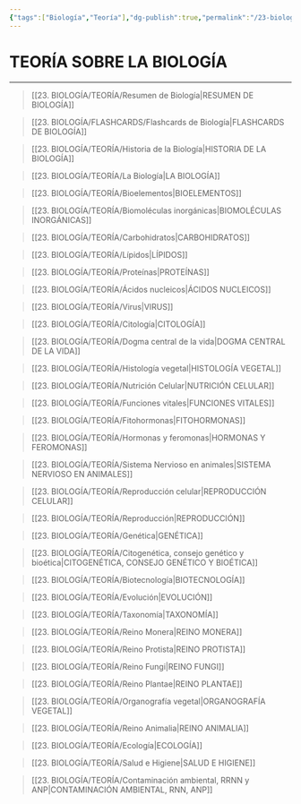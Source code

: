 ```yaml
---
{"tags":["Biología","Teoría"],"dg-publish":true,"permalink":"/23-biologia/teoria/teoria-sobre-la-biologia/","dgPassFrontmatter":true}
---
```


# TEORÍA SOBRE LA BIOLOGÍA
---

>[[23. BIOLOGÍA/TEORÍA/Resumen de Biología\|RESUMEN DE BIOLOGÍA]]

>[[23. BIOLOGÍA/FLASHCARDS/Flashcards de Biología\|FLASHCARDS DE BIOLOGÍA]]

>[[23. BIOLOGÍA/TEORÍA/Historia de la Biología\|HISTORIA DE LA BIOLOGÍA]]

>[[23. BIOLOGÍA/TEORÍA/La Biología\|LA BIOLOGÍA]]

 >[[23. BIOLOGÍA/TEORÍA/Bioelementos\|BIOELEMENTOS]]

>[[23. BIOLOGÍA/TEORÍA/Biomoléculas inorgánicas\|BIOMOLÉCULAS INORGÁNICAS]]

>[[23. BIOLOGÍA/TEORÍA/Carbohidratos\|CARBOHIDRATOS]]

>[[23. BIOLOGÍA/TEORÍA/Lípidos\|LÍPIDOS]]

>[[23. BIOLOGÍA/TEORÍA/Proteínas\|PROTEÍNAS]]

>[[23. BIOLOGÍA/TEORÍA/Ácidos nucleicos\|ÁCIDOS NUCLEICOS]] 

 >[[23. BIOLOGÍA/TEORÍA/Virus\|VIRUS]]

>[[23. BIOLOGÍA/TEORÍA/Citología\|CITOLOGÍA]]

 >[[23. BIOLOGÍA/TEORÍA/Dogma central de la vida\|DOGMA CENTRAL DE LA VIDA]]

>[[23. BIOLOGÍA/TEORÍA/Histología vegetal\|HISTOLOGÍA VEGETAL]]

>[[23. BIOLOGÍA/TEORÍA/Nutrición Celular\|NUTRICIÓN CELULAR]]

>[[23. BIOLOGÍA/TEORÍA/Funciones vitales\|FUNCIONES VITALES]]

 >[[23. BIOLOGÍA/TEORÍA/Fitohormonas\|FITOHORMONAS]]

 >[[23. BIOLOGÍA/TEORÍA/Hormonas y feromonas\|HORMONAS Y FEROMONAS]]

>[[23. BIOLOGÍA/TEORÍA/Sistema Nervioso en animales\|SISTEMA NERVIOSO EN ANIMALES]]

 >[[23. BIOLOGÍA/TEORÍA/Reproducción celular\|REPRODUCCIÓN CELULAR]]

>[[23. BIOLOGÍA/TEORÍA/Reproducción\|REPRODUCCIÓN]]

 >[[23. BIOLOGÍA/TEORÍA/Genética\|GENÉTICA]]

 >[[23. BIOLOGÍA/TEORÍA/Citogenética, consejo genético y bioética\|CITOGENÉTICA, CONSEJO GENÉTICO Y BIOÉTICA]]

>[[23. BIOLOGÍA/TEORÍA/Biotecnología\|BIOTECNOLOGÍA]]

 >[[23. BIOLOGÍA/TEORÍA/Evolución\|EVOLUCIÓN]]

>[[23. BIOLOGÍA/TEORÍA/Taxonomía\|TAXONOMÍA]]

 >[[23. BIOLOGÍA/TEORÍA/Reino Monera\|REINO MONERA]]

 >[[23. BIOLOGÍA/TEORÍA/Reino Protista\|REINO PROTISTA]]

>[[23. BIOLOGÍA/TEORÍA/Reino Fungi\|REINO FUNGI]]

>[[23. BIOLOGÍA/TEORÍA/Reino Plantae\|REINO PLANTAE]]

 >[[23. BIOLOGÍA/TEORÍA/Organografía vegetal\|ORGANOGRAFÍA VEGETAL]]

>[[23. BIOLOGÍA/TEORÍA/Reino Animalia\|REINO ANIMALIA]]

 >[[23. BIOLOGÍA/TEORÍA/Ecología\|ECOLOGÍA]]

 >[[23. BIOLOGÍA/TEORÍA/Salud e Higiene\|SALUD E HIGIENE]]

 >[[23. BIOLOGÍA/TEORÍA/Contaminación ambiental, RRNN y ANP\|CONTAMINACIÓN AMBIENTAL, RNN, ANP]]
 

